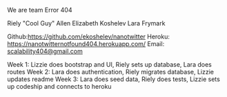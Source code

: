 We are team Error 404

Riely "Cool Guy" Allen
Elizabeth Koshelev
Lara Frymark

Github:https://github.com/ekoshelev/nanotwitter
Heroku: https://nanotwitternotfound404.herokuapp.com/
Email: scalability404@gmail.com

Week 1: Lizzie does bootstrap and UI, Riely sets up database, Lara does routes
Week 2: Lara does authentication, Riely migrates database, Lizzie updates readme
Week 3: Lara does seed data, Riely does tests, Lizzie sets up codeship and connects to heroku
